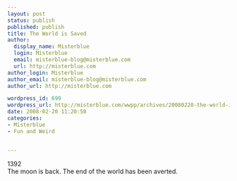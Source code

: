 ```yaml
---
layout: post
status: publish
published: publish
title: The World is Saved
author:
  display_name: Misterblue
  login: Misterblue
  email: misterblue-blog@misterblue.com
  url: http://misterblue.com
author_login: Misterblue
author_email: misterblue-blog@misterblue.com
author_url: http://misterblue.com

wordpress_id: 699
wordpress_url: http://misterblue.com/wwpp/archives/20080220-the-world-is-saved
date: 2008-02-20 11:20:58
categories:
- Misterblue
- Fun and Weird


---
```

<div class="g2image_float_left"><wpg2>1392</wpg2></div>The moon is back. The end of the world has been averted. 
